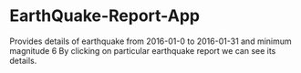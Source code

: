 # EarthQuake-Report-App
Provides details of earthquake from 2016-01-0 to 2016-01-31 and minimum magnitude 6
By clicking on particular earthquake report we can see its details.
